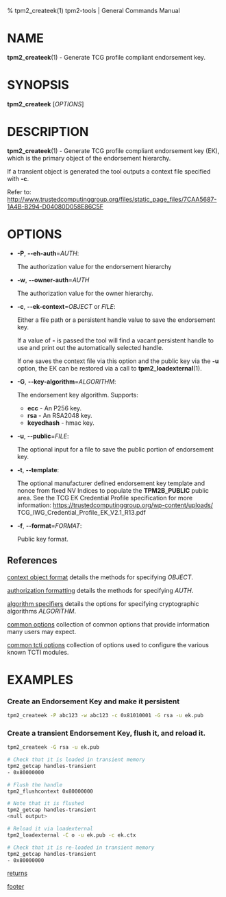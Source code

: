% tpm2_createek(1) tpm2-tools | General Commands Manual

# NAME

**tpm2_createek**(1) - Generate TCG profile compliant endorsement key.

# SYNOPSIS

**tpm2_createek** [*OPTIONS*]

# DESCRIPTION

**tpm2_createek**(1) - Generate TCG profile compliant endorsement key (EK),
which is the primary object of the endorsement hierarchy.

If a transient object is generated the tool outputs a context file specified
with **-c**.

Refer to:
<http://www.trustedcomputinggroup.org/files/static_page_files/7CAA5687-1A4B-B294-D04080D058E86C5F>

# OPTIONS

  * **-P**, **\--eh-auth**=_AUTH_:

    The authorization value for the endorsement hierarchy

  * **-w**, **\--owner-auth**=_AUTH_

    The authorization value for the owner hierarchy.

  * **-c**, **\--ek-context**=_OBJECT_ or _FILE_:

    Either a file path or a persistent handle value to save the endorsement key.

    If a value of **-** is passed the tool will find a vacant persistent handle
    to use and print out the automatically selected handle.

    If one saves the context file via this option and the public key via the
    **-u** option, the EK can be restored via a call to **tpm2_loadexternal**(1).

  * **-G**, **\--key-algorithm**=_ALGORITHM_:

    The endorsement key algorithm. Supports:
    * **ecc** - An P256 key.
    * **rsa** - An RSA2048 key.
    * **keyedhash** - hmac key.

  * **-u**, **\--public**=_FILE_:

    The optional input for a file to save the public portion of endorsement key.

  * **-t**, **\--template**:

    The optional manufacturer defined endorsement key template and nonce from
    fixed NV Indices to populate the **TPM2B_PUBLIC** public area.
    See the TCG EK Credential Profile specification for more information:
    https://trustedcomputinggroup.org/wp-content/uploads/
    TCG_IWG_Credential_Profile_EK_V2.1_R13.pdf

  * **-f**, **\--format**=_FORMAT_:

    Public key format.

## References

[context object format](common/ctxobj.md) details the methods for specifying
_OBJECT_.

[authorization formatting](common/authorizations.md) details the methods for
specifying _AUTH_.

[algorithm specifiers](common/alg.md) details the options for specifying
cryptographic algorithms _ALGORITHM_.

[common options](common/options.md) collection of common options that provide
information many users may expect.

[common tcti options](common/tcti.md) collection of options used to configure
the various known TCTI modules.

# EXAMPLES

### Create an Endorsement Key and make it persistent
```bash
tpm2_createek -P abc123 -w abc123 -c 0x81010001 -G rsa -u ek.pub
```

### Create a transient Endorsement Key, flush it, and reload it.
```bash
tpm2_createek -G rsa -u ek.pub

# Check that it is loaded in transient memory
tpm2_getcap handles-transient
- 0x80000000

# Flush the handle
tpm2_flushcontext 0x80000000

# Note that it is flushed
tpm2_getcap handles-transient
<null output>

# Reload it via loadexternal
tpm2_loadexternal -C o -u ek.pub -c ek.ctx

# Check that it is re-loaded in transient memory
tpm2_getcap handles-transient
- 0x80000000

```

[returns](common/returns.md)

[footer](common/footer.md)

